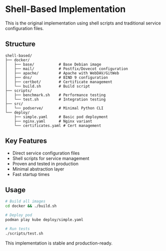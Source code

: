 # Shell-Based Implementation

This is the original implementation using shell scripts and traditional service configuration files.

## Structure

```
shell-based/
├── docker/
│   ├── base/           # Base Debian image
│   ├── mail/           # Postfix/Dovecot configuration
│   ├── apache/         # Apache with WebDAV/GitWeb
│   ├── dns/            # BIND 9 configuration
│   ├── certbot/        # Certificate management
│   └── build.sh        # Build script
├── scripts/
│   ├── benchmark.sh    # Performance testing
│   └── test.sh         # Integration testing
├── src/
│   └── podserve/       # Minimal Python CLI
└── deploy/
    ├── simple.yaml     # Basic pod deployment
    ├── nginx.yaml      # Nginx variant
    └── certificates.yaml # Cert management
```

## Key Features

- Direct service configuration files
- Shell scripts for service management
- Proven and tested in production
- Minimal abstraction layer
- Fast startup times

## Usage

```bash
# Build all images
cd docker && ./build.sh

# Deploy pod
podman play kube deploy/simple.yaml

# Run tests
./scripts/test.sh
```

This implementation is stable and production-ready.